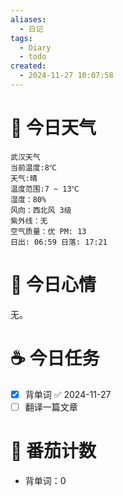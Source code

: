 ```yaml
---
aliases:
  - 日记
tags:
  - Diary
  - todo
created:
  - 2024-11-27 10:07:58
---
```

# 🌅 今日天气

``` 
武汉天气
当前温度:8℃
天气:晴
温度范围:7 ~ 13℃
湿度：80%
风向：西北风 3级
紫外线：无
空气质量：优 PM: 13
日出: 06:59 日落: 17:21
```

# 🍋 今日心情

无。

# ☕ 今日任务

- [x] 背单词 ✅ 2024-11-27
- [ ] 翻译一篇文章

# 🍅 番茄计数

- 背单词：0
